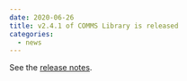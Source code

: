 ```yaml
---
date: 2020-06-26
title: v2.4.1 of COMMS Library is released
categories:
  - news
---
```

See the [release notes](https://github.com/commschamp/comms_champion/releases/tag/v2.4.1).

